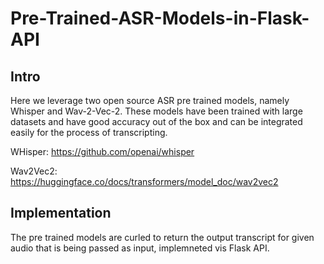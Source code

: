 # Pre-Trained-ASR-Models-in-Flask-API

## Intro

Here we leverage two open source ASR pre trained models, namely Whisper and Wav-2-Vec-2. These models have been trained with large datasets and have good accuracy out of the box and can be integrated easily for the process of transcripting.

WHisper:
https://github.com/openai/whisper

Wav2Vec2:
https://huggingface.co/docs/transformers/model_doc/wav2vec2

## Implementation

The pre trained models are curled to return the output transcript for given audio that is being passed as input, implemneted vis Flask API.
